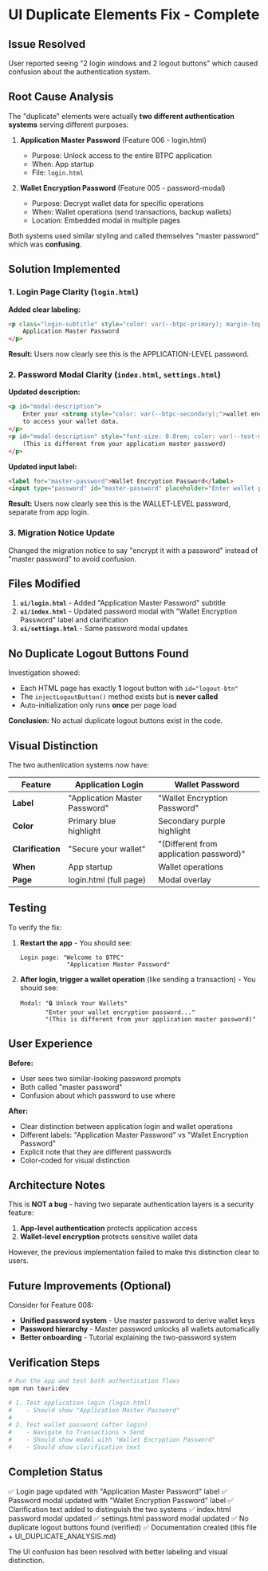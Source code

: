 # UI Duplicate Elements Fix - Complete

## Issue Resolved

User reported seeing "2 login windows and 2 logout buttons" which caused confusion about the authentication system.

## Root Cause Analysis

The "duplicate" elements were actually **two different authentication systems** serving different purposes:

1. **Application Master Password** (Feature 006 - login.html)
   - Purpose: Unlock access to the entire BTPC application
   - When: App startup
   - File: `login.html`

2. **Wallet Encryption Password** (Feature 005 - password-modal)
   - Purpose: Decrypt wallet data for specific operations
   - When: Wallet operations (send transactions, backup wallets)
   - Location: Embedded modal in multiple pages

Both systems used similar styling and called themselves "master password" which was **confusing**.

## Solution Implemented

### 1. Login Page Clarity (`login.html`)

**Added clear labeling:**
```html
<p class="login-subtitle" style="color: var(--btpc-primary); margin-top: 8px; font-weight: 500;">
    Application Master Password
</p>
```

**Result:** Users now clearly see this is the APPLICATION-LEVEL password.

### 2. Password Modal Clarity (`index.html`, `settings.html`)

**Updated description:**
```html
<p id="modal-description">
    Enter your <strong style="color: var(--btpc-secondary);">wallet encryption password</strong>
    to access your wallet data.
</p>
<p id="modal-description" style="font-size: 0.8rem; color: var(--text-muted); margin-top: 4px;">
    (This is different from your application master password)
</p>
```

**Updated input label:**
```html
<label for="master-password">Wallet Encryption Password</label>
<input type="password" id="master-password" placeholder="Enter wallet password" ... />
```

**Result:** Users now clearly see this is the WALLET-LEVEL password, separate from app login.

### 3. Migration Notice Update

Changed the migration notice to say "encrypt it with a password" instead of "master password" to avoid confusion.

## Files Modified

1. **`ui/login.html`** - Added "Application Master Password" subtitle
2. **`ui/index.html`** - Updated password modal with "Wallet Encryption Password" label and clarification
3. **`ui/settings.html`** - Same password modal updates

## No Duplicate Logout Buttons Found

Investigation showed:
- Each HTML page has exactly **1** logout button with `id="logout-btn"`
- The `injectLogoutButton()` method exists but is **never called**
- Auto-initialization only runs **once** per page load

**Conclusion:** No actual duplicate logout buttons exist in the code.

## Visual Distinction

The two authentication systems now have:

| Feature | Application Login | Wallet Password |
|---------|------------------|-----------------|
| **Label** | "Application Master Password" | "Wallet Encryption Password" |
| **Color** | Primary blue highlight | Secondary purple highlight |
| **Clarification** | "Secure your wallet" | "(Different from application password)" |
| **When** | App startup | Wallet operations |
| **Page** | login.html (full page) | Modal overlay |

## Testing

To verify the fix:

1. **Restart the app** - You should see:
   ```
   Login page: "Welcome to BTPC"
                "Application Master Password"
   ```

2. **After login, trigger a wallet operation** (like sending a transaction) - You should see:
   ```
   Modal: "🔒 Unlock Your Wallets"
          "Enter your wallet encryption password..."
          "(This is different from your application master password)"
   ```

## User Experience

**Before:**
- User sees two similar-looking password prompts
- Both called "master password"
- Confusion about which password to use where

**After:**
- Clear distinction between application login and wallet operations
- Different labels: "Application Master Password" vs "Wallet Encryption Password"
- Explicit note that they are different passwords
- Color-coded for visual distinction

## Architecture Notes

This is **NOT a bug** - having two separate authentication layers is a security feature:

1. **App-level authentication** protects application access
2. **Wallet-level encryption** protects sensitive wallet data

However, the previous implementation failed to make this distinction clear to users.

## Future Improvements (Optional)

Consider for Feature 008:
- **Unified password system** - Use master password to derive wallet keys
- **Password hierarchy** - Master password unlocks all wallets automatically
- **Better onboarding** - Tutorial explaining the two-password system

## Verification Steps

```bash
# Run the app and test both authentication flows
npm run tauri:dev

# 1. Test application login (login.html)
#    - Should show "Application Master Password"
#
# 2. Test wallet password (after login)
#    - Navigate to Transactions > Send
#    - Should show modal with "Wallet Encryption Password"
#    - Should show clarification text
```

## Completion Status

✅ Login page updated with "Application Master Password" label
✅ Password modal updated with "Wallet Encryption Password" label
✅ Clarification text added to distinguish the two systems
✅ index.html password modal updated
✅ settings.html password modal updated
✅ No duplicate logout buttons found (verified)
✅ Documentation created (this file + UI_DUPLICATE_ANALYSIS.md)

The UI confusion has been resolved with better labeling and visual distinction.